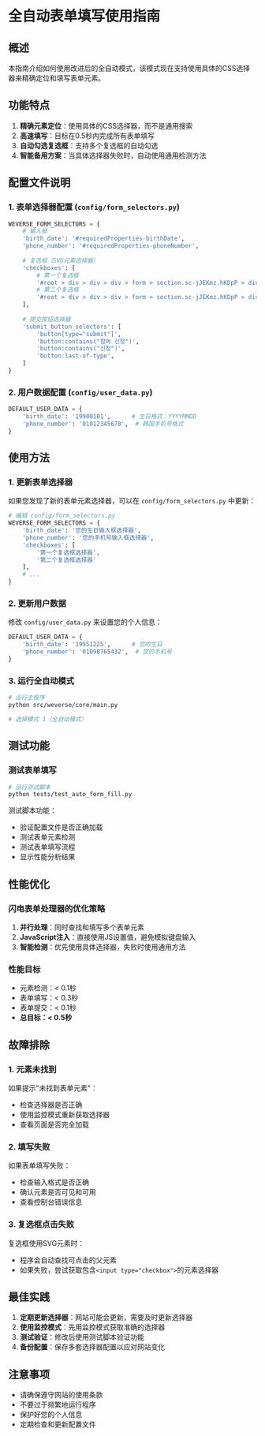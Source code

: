 # 全自动表单填写使用指南

## 概述

本指南介绍如何使用改进后的全自动模式，该模式现在支持使用具体的CSS选择器来精确定位和填写表单元素。

## 功能特点

1. **精确元素定位**：使用具体的CSS选择器，而不是通用搜索
2. **高速填写**：目标在0.5秒内完成所有表单填写
3. **自动勾选复选框**：支持多个复选框的自动勾选
4. **智能备用方案**：当具体选择器失败时，自动使用通用检测方法

## 配置文件说明

### 1. 表单选择器配置 (`config/form_selectors.py`)

```python
WEVERSE_FORM_SELECTORS = {
    # 输入框
    'birth_date': '#requiredProperties-birthDate',
    'phone_number': '#requiredProperties-phoneNumber',
    
    # 复选框（SVG元素选择器）
    'checkboxes': [
        # 第一个复选框
        '#root > div > div > div > form > section.sc-jJEKmz.hKDpP > div > div > div:nth-child(2) > div > div.sc-fWPcWZ.hNoznW > label > span.sc-khAkCZ.sc-hTZgZg.ewSqYc.fpLDWJ > svg',
        # 第二个复选框  
        '#root > div > div > div > form > section.sc-jJEKmz.hKDpP > div > div > div:nth-child(3) > div > div.sc-fWPcWZ.hNoznW > label > span.sc-khAkCZ.sc-hTZgZg.ewSqYc.fpLDWJ > svg'
    ],
    
    # 提交按钮选择器
    'submit_button_selectors': [
        'button[type="submit"]',
        'button:contains("참여 신청")',
        'button:contains("신청")',
        'button:last-of-type',
    ]
}
```

### 2. 用户数据配置 (`config/user_data.py`)

```python
DEFAULT_USER_DATA = {
    'birth_date': '19900101',      # 生日格式：YYYYMMDD
    'phone_number': '01012345678',  # 韩国手机号格式
}
```

## 使用方法

### 1. 更新表单选择器

如果您发现了新的表单元素选择器，可以在 `config/form_selectors.py` 中更新：

```python
# 编辑 config/form_selectors.py
WEVERSE_FORM_SELECTORS = {
    'birth_date': '您的生日输入框选择器',
    'phone_number': '您的手机号输入框选择器',
    'checkboxes': [
        '第一个复选框选择器',
        '第二个复选框选择器'
    ],
    # ...
}
```

### 2. 更新用户数据

修改 `config/user_data.py` 来设置您的个人信息：

```python
DEFAULT_USER_DATA = {
    'birth_date': '19951225',      # 您的生日
    'phone_number': '01098765432',  # 您的手机号
}
```

### 3. 运行全自动模式

```bash
# 运行主程序
python src/weverse/core/main.py

# 选择模式 1（全自动模式）
```

## 测试功能

### 测试表单填写

```bash
# 运行测试脚本
python tests/test_auto_form_fill.py
```

测试脚本功能：
- 验证配置文件是否正确加载
- 测试表单元素检测
- 测试表单填写流程
- 显示性能分析结果

## 性能优化

### 闪电表单处理器的优化策略

1. **并行处理**：同时查找和填写多个表单元素
2. **JavaScript注入**：直接使用JS设置值，避免模拟键盘输入
3. **智能检测**：优先使用具体选择器，失败时使用通用方法

### 性能目标

- 元素检测：< 0.1秒
- 表单填写：< 0.3秒
- 表单提交：< 0.1秒
- **总目标：< 0.5秒**

## 故障排除

### 1. 元素未找到

如果提示"未找到表单元素"：
- 检查选择器是否正确
- 使用监控模式重新获取选择器
- 查看页面是否完全加载

### 2. 填写失败

如果表单填写失败：
- 检查输入格式是否正确
- 确认元素是否可见和可用
- 查看控制台错误信息

### 3. 复选框点击失败

复选框使用SVG元素时：
- 程序会自动查找可点击的父元素
- 如果失败，尝试获取包含`<input type="checkbox">`的元素选择器

## 最佳实践

1. **定期更新选择器**：网站可能会更新，需要及时更新选择器
2. **使用监控模式**：先用监控模式获取准确的选择器
3. **测试验证**：修改后使用测试脚本验证功能
4. **备份配置**：保存多套选择器配置以应对网站变化

## 注意事项

- 请确保遵守网站的使用条款
- 不要过于频繁地运行程序
- 保护好您的个人信息
- 定期检查和更新配置文件 